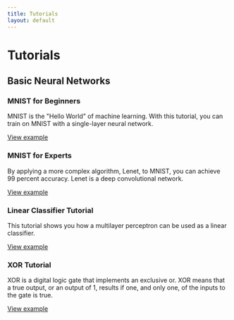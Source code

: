 ```yaml
---
title: Tutorials
layout: default
---
```


# Tutorials

## Basic Neural Networks

### MNIST for Beginners

MNIST is the "Hello World" of machine learning. With this tutorial, you can train on MNIST with a single-layer neural network.

[View example](https://github.com/deeplearning4j/dl4j-0.4-examples/blob/master/src/main/java/org/deeplearning4j/examples/feedforward/mnist/MLPMnistSingleLayerExample.java)

### MNIST for Experts

By applying a more complex algorithm, Lenet, to MNIST, you can achieve 99 percent accuracy. Lenet is a deep convolutional network.

[View example](https://github.com/deeplearning4j/dl4j-0.4-examples/blob/master/src/main/java/org/deeplearning4j/examples/feedforward/mnist/LenetMnistExample.java)

### Linear Classifier Tutorial

This tutorial shows you how a multilayer perceptron can be used as a linear classifier. 

[View example](https://github.com/deeplearning4j/dl4j-0.4-examples/blob/master/src/main/java/org/deeplearning4j/examples/feedforward/classification/MLPClassifierLinear.java)

### XOR Tutorial

XOR is a digital logic gate that implements an exclusive or. XOR means that a true output, or an output of 1, results if one, and only one, of the inputs to the gate is true.

[View example](https://github.com/deeplearning4j/dl4j-0.4-examples/blob/master/src/main/java/org/deeplearning4j/examples/feedforward/xor/XorExample.java)
